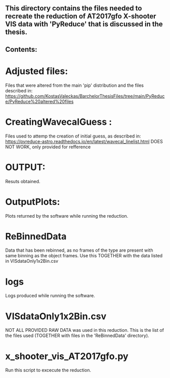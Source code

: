 ## This directory contains the files needed to recreate the reduction of AT2017gfo X-shooter VIS data with 'PyReduce' that is discussed in the thesis. 

## Contents:

# Adjusted files:
Files that were altered from the main 'pip' distribution and the files described in: 
https://github.com/KostasValeckas/BarchelorThesisFiles/tree/main/PyReduce/PyReduce%20altered%20files

# CreatingWavecalGuess :
Files used to attemp the creation of initial guess, as described in: 
https://pyreduce-astro.readthedocs.io/en/latest/wavecal_linelist.html
DOES NOT WORK, only provided for refference 

# OUTPUT:
Resuts obtained.

# OutputPlots:
Plots returned by the software while running the reduction.

# ReBinnedData
Data that has been rebinned, as no frames of the type are present with same binning as the object frames. 
Use this TOGETHER with the data listed in VISdataOnly1x2Bin.csv

# logs
Logs produced while running the software.

# VISdataOnly1x2Bin.csv
NOT ALL PROVIDED RAW DATA was used in this reduction. This is the list of the files used (TOGETHER with files in the 'ReBinnedData' directory).

# x_shooter_vis_AT2017gfo.py
Run this script to excecute the reduction.
